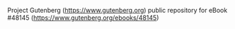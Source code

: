 Project Gutenberg (https://www.gutenberg.org) public repository for eBook #48145 (https://www.gutenberg.org/ebooks/48145)
